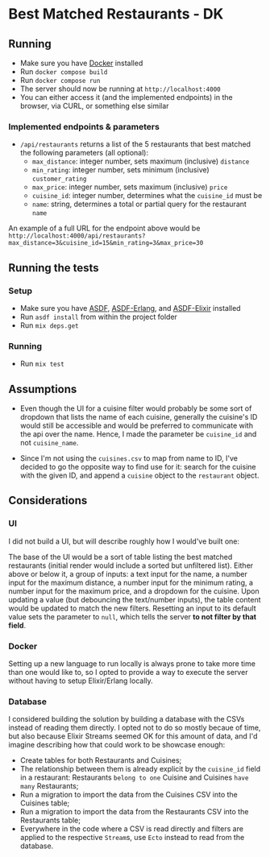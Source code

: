 # Best Matched Restaurants - DK

## Running

- Make sure you have [Docker](https://www.docker.com/) installed
- Run `docker compose build`
- Run `docker compose run`
- The server should now be running at `http://localhost:4000`
- You can either access it (and the implemented endpoints) in the browser, via CURL, or something else similar

### Implemented endpoints & parameters
- `/api/restaurants` returns a list of the 5 restaurants that best matched the following parameters (all optional):
  - `max_distance`: integer number, sets maximum (inclusive) `distance`
  - `min_rating`: integer number, sets minimum (inclusive) `customer_rating`
  - `max_price`: integer number, sets maximum (inclusive) `price`
  - `cuisine_id`: integer number, determines what the `cuisine_id` must be
  - `name`: string, determines a total or partial query for the restaurant `name`

An example of a full URL for the endpoint above would be `http://localhost:4000/api/restaurants?max_distance=3&cuisine_id=15&min_rating=3&max_price=30`

## Running the tests
### Setup
- Make sure you have [ASDF](https://github.com/asdf-vm/asdf), [ASDF-Erlang](https://github.com/asdf-vm/asdf-erlang), and [ASDF-Elixir](https://github.com/asdf-vm/asdf-elixir) installed
- Run `asdf install` from within the project folder
- Run `mix deps.get`

### Running
- Run `mix test`

## Assumptions
- Even though the UI for a cuisine filter would probably be some sort of dropdown that lists the name of each cuisine, generally the cuisine's ID would still be accessible and would be preferred to communicate with the api over the name. Hence, I made the parameter be `cuisine_id` and not `cuisine_name`.

- Since I'm not using the `cuisines.csv` to map from name to ID, I've decided to go the opposite way to find use for it: search for the cuisine with the given ID, and append a `cuisine` object to the `restaurant` object.

## Considerations
### UI
I did not build a UI, but will describe roughly how I would've built one:

The base of the UI would be a sort of table listing the best matched restaurants (initial render would include a sorted but unfiltered list). Either above or below it, a group of inputs: a text input for the name, a number input for the maximum distance, a number input for the minimum rating, a number input for the maximum price, and a dropdown for the cuisine. Upon updating a value (but debouncing the text/number inputs), the table content would be updated to match the new filters. Resetting an input to its default value sets the parameter to `null`, which tells the server **to not filter by that field**.

### Docker
Setting up a new language to run locally is always prone to take more time than one would like to, so I opted to provide a way to execute the server without having to setup Elixir/Erlang locally.

### Database
I considered building the solution by building a database with the CSVs instead of reading them directly. I opted not to do so mostly becaue of time, but also because Elixir Streams seemed OK for this amount of data, and I'd imagine describing how that could work to be showcase enough:
- Create tables for both Restaurants and Cuisines;
- The relationship between them is already explicit by the `cuisine_id` field in a restaurant: Restaurants `belong to one` Cuisine and Cuisines `have many` Restaurants;
- Run a migration to import the data from the Cuisines CSV into the Cuisines table;
- Run a migration to import the data from the Restaurants CSV into the Restaurants table;
- Everywhere in the code where a CSV is read directly and filters are applied to the respective `Stream`s, use `Ecto` instead to read from the database.